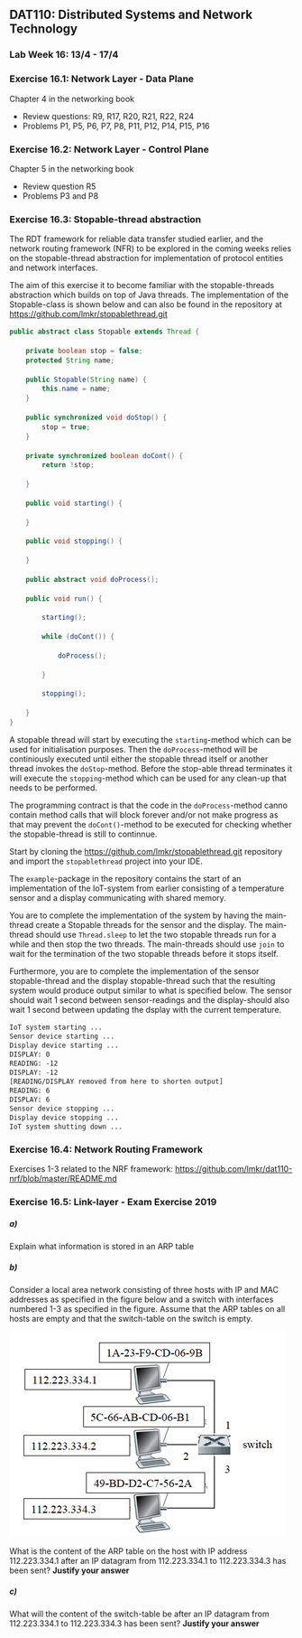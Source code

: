 ## DAT110: Distributed Systems and Network Technology

### Lab Week 16: 13/4 - 17/4

### Exercise 16.1: Network Layer - Data Plane

Chapter 4 in the networking book

- Review questions: R9, R17, R20, R21, R22, R24
- Problems P1, P5, P6, P7, P8, P11, P12, P14, P15, P16

### Exercise 16.2: Network Layer - Control Plane

Chapter 5 in the networking book

- Review question R5
- Problems P3 and P8

### Exercise 16.3: Stopable-thread abstraction

The RDT framework for reliable data transfer studied earlier, and the network routing framework (NFR) to be explored in the coming weeks relies on the stopable-thread abstraction for implementation of protocol entities and network interfaces.

The aim of this exercise it to become familiar with the stopable-threads abstraction which builds on top of Java threads. The implementation of the Stopable-class is shown below and can also be found in the repository at https://github.com/lmkr/stopablethread.git

```java
public abstract class Stopable extends Thread {

	private boolean stop = false;
	protected String name;

	public Stopable(String name) {
		this.name = name;
	}

	public synchronized void doStop() {
		stop = true;
	}

	private synchronized boolean doCont() {
		return !stop;

	}

	public void starting() {

	}

	public void stopping() {

	}

	public abstract void doProcess();

	public void run() {

		starting();

		while (doCont()) {

			doProcess();

		}

		stopping();

	}
}
```

A stopable thread will start by executing the `starting`-method which can be used for initialisation purposes. Then the `doProcess`-method will be continiously executed until either the stopable thread itself or another thread invokes the `doStop`-method. Before the stop-able thread terminates it will execute the `stopping`-method which can be used for any clean-up that needs to be performed.

The programming contract is that the code in the `doProcess`-method canno contain method calls that will block forever and/or not make progress as that may prevent the `doCont()`-method to be executed for checking whether the stopable-thread is still to continnue.

Start by cloning the https://github.com/lmkr/stopablethread.git repository and import the `stopablethread` project into your IDE.

The `example`-package in the repository contains the start of an implementation of the IoT-system from earlier consisting of a temperature sensor and a display communicating with shared memory.

You are to complete the implementation of the system by having the main-thread create a Stopable threads for the sensor and the display. The main-thread should use `Thread.sleep` to let the two stopable threads run for a while and then stop the two threads. The main-threads should use `join` to wait for the termination of the two stopable threads before it stops itself.

Furthermore, you are to complete the implementation of the sensor stopable-thread and the display stopable-thread such that the resulting system would produce output similar to what is specified below. The sensor should wait 1 second between sensor-readings and the display-should also wait 1 second between updating the dsplay with the current temperature.

```
IoT system starting ...
Sensor device starting ...
Display device starting ...
DISPLAY: 0
READING: -12
DISPLAY: -12
[READING/DISPLAY removed from here to shorten output]
READING: 6
DISPLAY: 6
Sensor device stopping ...
Display device stopping ...
IoT system shutting down ...
```

### Exercise 16.4: Network Routing Framework

Exercises 1-3 related to the NRF framework: https://github.com/lmkr/dat110-nrf/blob/master/README.md

### Exercise 16.5: Link-layer - Exam Exercise 2019

##### a)

Explain what information is stored in an ARP table

##### b)

Consider a local area network consisting of three hosts with IP and MAC addresses as specified in the figure below and a switch with interfaces numbered 1-3 as specified in the figure. Assume that the ARP tables on all hosts are empty and that the switch-table on the switch is empty.

![](assets/markdown-img-paste-20200409164038903.png)

What is the content of the ARP table on the host with IP address 112.223.334.1 after an IP datagram from 112.223.334.1 to 112.223.334.3 has been sent? **Justify your answer**

##### c)

What will the content of the switch-table be after an IP datagram from 112.223.334.1 to 112.223.334.3 has been sent? **Justify your answer**
